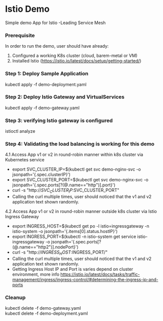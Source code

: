 # Istio Demo
Simple demo App for Istio -Leading Service Mesh

### Prerequisite 
In order to run the demo, user should have already: 
1. Configured a working K8s cluster (cloud, barem-metal or VM)
2. Installed Istio (https://istio.io/latest/docs/setup/getting-started/)

### Step 1: Deploy Sample Application 
kubectl apply -f demo-deployment.yaml

### Step 2: Deploy Istio Gateway and VirtualServices 
kubectl apply -f demo-gateway.yaml

### Step 3: verifying Istio gateway is configured
istioctl analyze

### Step 4: Validating the load balancing is working for this demo

4.1 Access App v1 or v2 in round-robin manner within k8s cluster via Kubernetes service
- export SVC_CLUSTER_IP=$(kubectl get svc demo-nginx-svc -o jsonpath='{.spec.clusterIP}')  
- export SVC_CLUSTER_PORT=$(kubectl get svc demo-nginx-svc -o jsonpath='{.spec.ports[?(@.name=="http")].port}')  
- curl -s "http://$SVC_CLUSTER_IP:$SVC_CLUSTER_PORT" 
- Calling the curl multiple times, user should noticed that the v1 and v2 application text shown randomly.


4.2 Access App v1 or v2 in round-robin manner outside k8s cluster via Istio Ingress Gateway

- export INGRESS_HOST=$(kubectl get po -l istio=ingressgateway -n istio-system -o jsonpath='{.items[0].status.hostIP}')  
- export INGRESS_PORT=$(kubectl -n istio-system get service istio-ingressgateway -o jsonpath='{.spec.ports[?(@.name=="http2")].nodePort}')  
- curl -s "http://$INGRESS_HOST:$INGRESS_PORT/"   
- Calling the curl multiple times, user should noticed that the v1 and v2 application text shown randomly.
- Getting Ingress Host IP and Port is varies depend on cluster environment, more info https://istio.io/latest/docs/tasks/traffic-management/ingress/ingress-control/#determining-the-ingress-ip-and-ports

### Cleanup  
kubectl delete -f demo-gateway.yaml  
kubectl delete -f demo-deployment.yaml   
